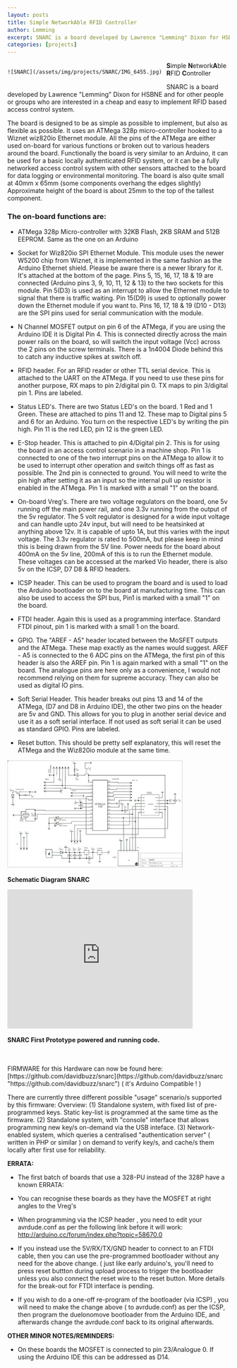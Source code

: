 ```yaml
---
layout: posts
title: Simple NetworkAble RFID Controller
author: Lemming
excerpt: SNARC is a board developed by Lawrence "Lemming" Dixon for HSBNE and for other people or groups who are interested in a cheap and easy to implement RFID based access control system.
categories: [projects]
---
```



   

<div style="float:left;margin:0 10px 10px 0" markdown="1">

    ![SNARC](/assets/img/projects/SNARC/IMG_6455.jpg)
</div>

**S**imple **N**etwork**A**ble **R**FID **C**ontroller

SNARC is a board developed by Lawrence "Lemming" Dixon for HSBNE and for other people or groups who are interested in a cheap and easy to implement RFID based access control system.

The board is designed to be as simple as possible to implement, but also as flexible as possible. It uses an ATMega 328p micro-controller hooked to a Wiznet wiz820io Ethernet module. All the pins of the ATMega are either used on-board for various functions or broken out to various headers around the board. Functionally the board is very similar to an Arduino, it can be used for a basic locally authenticated RFID system, or it can be a fully networked access control system with other sensors attached to the board for data logging or environmental monitoring. The board is also quite small at 40mm x 65mm (some components overhang the edges slightly) Approximate height of the board is about 25mm to the top of the tallest component.

### The on-board functions are: ###

  

-  ATMega 328p Micro-controller with 32KB Flash, 2KB SRAM and 512B EEPROM. Same as the one on an Arduino
    
- Socket for Wiz820io SPI Ethernet Module. This module uses the newer W5200 chip from Wiznet, it is implemented in the same fashion as the Arduino Ethernet shield. Please be aware there is a newer library for it. It's attached at the bottom of the page. Pins 5, 15, 16, 17, 18 & 19 are connected (Arduino pins 3, 9, 10, 11, 12 & 13) to the two sockets for this module. Pin 5(D3) is used as an interrupt to allow the Ethernet module to signal that there is traffic waiting. Pin 15(D9) is used to optionally power down the Ethernet module if you want to. Pins 16, 17, 18 & 19 (D10 - D13) are the SPI pins used for serial communication with the module.
    
- N Channel MOSFET output on pin 6 of the ATMega, if you are using the Arduino IDE it is Digital Pin 4. This is connected directly across the main power rails on the board, so will switch the input voltage (Vcc) across the 2 pins on the screw terminals. There is a 1n4004 Diode behind this to catch any inductive spikes at switch off.
    
- RFID header. For an RFID reader or other TTL serial device. This is attached to the UART on the ATMega. If you need to use these pins for another purpose, RX maps to pin 2/digital pin 0. TX maps to pin 3/digital pin 1. Pins are labeled.
    
- Status LED's. There are two Status LED's on the board. 1 Red and 1 Green. These are attached to pins 11 and 12. These map to Digital pins 5 and 6 for an Arduino. You turn on the respective LED's by writing the pin high. Pin 11 is the red LED, pin 12 is the green LED.
    
- E-Stop header. This is attached to pin 4/Digital pin 2. This is for using the board in an access control scenario in a machine shop. Pin 1 is connected to one of the two interrupt pins on the ATMega to allow it to be used to interrupt other operation and switch things off as fast as possible. The 2nd pin is connected to ground. You will need to write the pin high after setting it as an input so the internal pull up resistor is enabled in the ATMega.  Pin 1 is marked with a small "1" on the board.
    
- On-board Vreg's. There are two voltage regulators on the board, one 5v running off the main power rail, and one 3.3v running from the output of the 5v regulator. The 5 volt regulator is designed for a wide input voltage and can handle upto 24v input, but will need to be heatsinked at anything above 12v. It is capable of upto 1A, but this varies with the input voltage. The 3.3v regulator is rated to 500mA, but please keep in mind this is being drawn from the 5V line. Power needs for the board about 400mA on the 5v line, 200mA of this is to run the Ethernet module. These voltages can be accessed at the marked Vio header, there is also 5v on the ICSP, D7 D8 & RFID headers. 
    
- ICSP header. This can be used to program the board and is used to load the Arduino bootloader on to the board at manufacturing time. This can also be used to access the SPI bus, Pin1 is marked with a small "1" on the board.
    
- FTDI header. Again this is used as a programming interface. Standard FTDI pinout, pin 1 is marked with a small 1 on the board.
    
- GPIO. The "AREF - A5" header located between the MoSFET outputs and the ATMega. These map exactly as the names would suggest. AREF - A5 is connected to the 6 ADC pins on the ATMega, the first pin of this header is also the AREF pin. Pin 1 is again marked with a small "1" on the board. The analogue pins are here only as a convenience, I would not recommend relying on them for supreme accuracy. They can also be used as digital IO pins. 
    
- Soft Serial Header. This header breaks out pins 13 and 14 of the ATMega, (D7 and D8 in Arduino IDE), the other two pins on the header are 5v and GND. This allows for you to plug in another serial device and use it as a soft serial interface. If not used as soft serial it can be used as standard GPIO. Pins are labeled.
    
- Reset button. This should be pretty self explanatory, this will reset the ATMega and the Wiz820io module at the same time.



![Schematic Diagram](/assets/img/projects/SNARC/schem.jpg)

**Schematic Diagram SNARC**



<iframe width="420" height="315" src="http://www.youtube.com/embed/yrkDpEbv0Q4"
        frameborder="0" allowfullscreen="allowfullscreen">  </iframe>

**SNARC First Prototype powered and running code.**



   

<br>


<br>
 FIRMWARE for this Hardware can now be found here: [https://github.com/davidbuzz/snarc](https://github.com/davidbuzz/snarc "https://github.com/davidbuzz/snarc")  ( it's Arduino Compatible ! )

There are currently three different possible "usage" scenario/s supported by this firmware:
Overview:
 (1)  Standalone system, with fixed list of pre-programmed keys.   Static key-list is programmed at the same time as the firmware.
 (2)  Standalone system, with "console" interface that allows programming new key/s on-demand via the USB inteface.
 (3)  Network-enabled system, which queries a centralised "authentication server" ( written in PHP or similar ) on demand to verify key/s, and cache/s them locally after first use for reliability.


**ERRATA:**  

 - The first batch of boards that use a 328-PU instead of the 328P have a known ERRATA:

 - You can recognise these boards as they have the MOSFET at right angles to the Vreg's
 
 - When programming via the ICSP header , you need to edit your avrdude.conf as per the following link before it will work:  http://arduino.cc/forum/index.php?topic=58670.0
 
-    If you instead use the 5V/RX/TX/GND header to connect to an FTDI cable, then you can use the pre-programmed bootloader without any need for the above change. ( just like early arduino's, you'll need to press reset buttton during upload process to trigger the bootloader unless you also connect the reset wire to the reset button.      More details for the break-out for FTDI interface is pending.
  
-  If you wish to do a one-off  re-program of the bootloader (via ICSP) , you will need to make the change above ( to avrdude.conf) as per the ICSP, then program the duelonomove bootloader from the Arduino IDE, and afterwards change the avrdude.conf back to its original  afterwards.


**OTHER MINOR NOTES/REMINDERS:**

- On these boards the MOSFET is connected to pin 23/Analogue 0. If using the Arduino IDE this can be addressed as D14.


 
